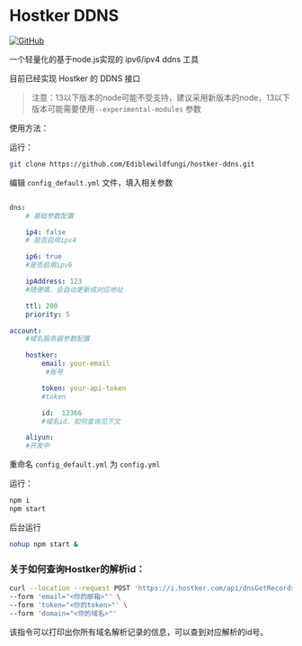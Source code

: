 # Hostker DDNS

[![GitHub](https://img.shields.io/github/license/Ediblewildfungi/hostker-ddns?color=1ccc1a)](https://opensource.org/licenses/MIT)

一个轻量化的基于node.js实现的 ipv6/ipv4 ddns 工具

目前已经实现 Hostker 的 DDNS 接口

> 注意：13以下版本的node可能不受支持，建议采用新版本的node，13以下版本可能需要使用`--experimental-modules` 参数


使用方法：

运行：

``` bash
git clone https://github.com/Ediblewildfungi/hostker-ddns.git
```

 编辑 `config_default.yml` 文件，填入相关参数

``` yml

dns:
    # 基础参数配置

    ip4: false
    # 是否启用ipv4

    ip6: true
    #是否启用ipv6

    ipAddress: 123
    #随便填，会自动更新成对应地址

    ttl: 200
    priority: 5

account:
    #域名服务器参数配置

    hostker:
        email: your-email
         #账号

        token: your-api-token
        #token

        id:  12366
        #域名id，如何查询见下文

    aliyun:
    #开发中

```
重命名  `config_default.yml` 为   `config.yml` 

运行：

``` bash
npm i
npm start
```
后台运行
```bash
nohup npm start &
```

### 关于如何查询Hostker的解析id：
``` bash
curl --location --request POST 'https://i.hostker.com/api/dnsGetRecords' \
--form 'email="<你的邮箱>"' \
--form 'token="<你的token>"' \
--form 'domain="<你的域名>"'
```

该指令可以打印出你所有域名解析记录的信息，可以查到对应解析的id号。

